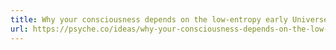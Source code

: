 ```yaml
---
title: Why your consciousness depends on the low-entropy early Universe |
url: https://psyche.co/ideas/why-your-consciousness-depends-on-the-low-entropy-early-universe
---
```

